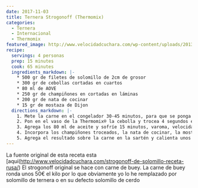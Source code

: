 ```yaml
---
date: 2017-11-03
title: Ternera Strogonoff (Thermomix)
categories:
  - Ternera
  - Internacional
  - Thermomix
featured_image: http://www.velocidadcuchara.com/wp-content/uploads/2013/10/Strogonoff-de-solomillo-delicioso.jpg
recipe:
  servings: 4 personas
  prep: 15 minutes
  cook: 65 minutes
  ingredients_markdown: |-
    * 500 gr de filetes de solomillo de 2cm de grosor
    * 300 gr de cebollas cortadas en cuartos
    * 80 ml de AOVE
    * 250 gr de champiñones en cortadas en láminas
    * 200 gr de nata de cocinar
    * 15 gr de mostaza de Dijon
  directions_markdown: |-
    1. Mete la carne en el congelador 30-45 minutos, para que se ponga dura y puedas cortarla en filetes alargados y finitos más fácilmente o en bastones. Corta y saltea en una sartén con 2 cucharadas de AOVE. La carne quedará doradita. Echa un poco de sal. Reserva en la sartén con su jugo.
    2. Pon en el vaso de la Thermomix® la cebolla y trocea 4 segundos en velocidad 4.
    3. Agrega los 80 ml de aceite y sofríe 15 minutos, varoma, velocidad cuchara sin cubilete. Escurre la cebolla con la ayuda del cestillo para retirar la grasa y vuelve a introducir la cebolla pochada en el vaso.
    4. Incorpora los champiñones troceados, la nata de cocinar, la mostaza, la sal y la pimienta. Programa 5 minutos, Varoma, velocidad cuchara.
    5. Agrega el resultado sobre la carne en la sartén y calienta unos minutos para que esté en su punto. Delicioso.
---
```

La fuente original de esta receta esta [aquí(http://www.velocidadcuchara.com/strogonoff-de-solomillo-receta-rusa/)
El strogonoff original se hace con carne de buey. La carne de buey ronda unos 50€ el kilo por lo que obviamente yo lo he remplazado por solomillo de ternera o en su defecto solomillo de cerdo